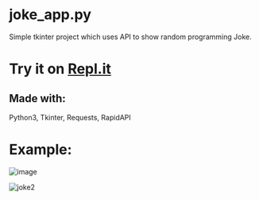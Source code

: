 # joke_app.py
Simple tkinter project which uses API to show random programming Joke.
# Try it on [Repl.it](https://replit.com/@RohanChaturvedi/Jokeapppy?v=1)
## Made with: 
Python3, Tkinter, Requests, RapidAPI

# Example:
![image](https://user-images.githubusercontent.com/81807980/148692666-e1826a67-5c59-437d-b7f4-3ae05598918c.png)


![joke2](https://user-images.githubusercontent.com/81807980/148692634-e719b481-f6e2-4da6-a888-5a1134b11c02.png)

